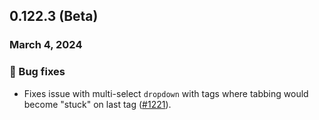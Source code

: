 ## 0.122.3 (Beta)

### March 4, 2024

### 🐛 Bug fixes

- Fixes issue with multi-select `dropdown` with tags where tabbing would become "stuck" on last tag ([#1221](https://github.com/formkit/formkit/issues/1221)).